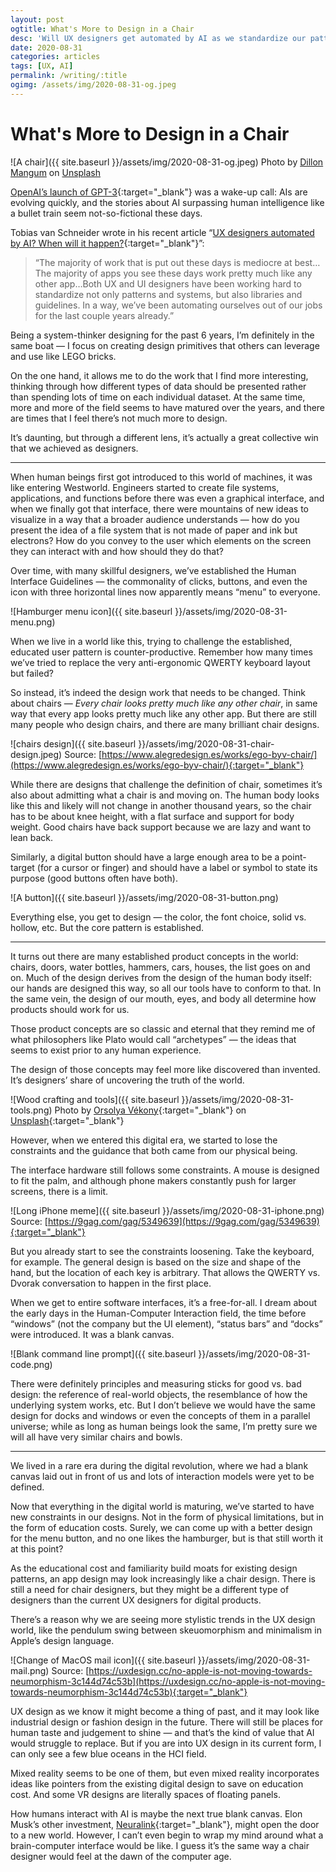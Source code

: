 ```yaml
---
layout: post
ogtitle: What's More to Design in a Chair
desc: 'Will UX designers get automated by AI as we standardize our patterns and systems? UX design as we know it might become a thing of past, and it may look like industrial design or fashion design in the future...'
date: 2020-08-31
categories: articles
tags: [UX, AI]
permalink: /writing/:title
ogimg: /assets/img/2020-08-31-og.jpeg
---
```


# What's More to Design in a&nbsp;Chair

![A chair]({{ site.baseurl }}/assets/img/2020-08-31-og.jpeg)
<span class="caption">Photo by <a href="https://unsplash.com/@dillon_mangum?utm_source=unsplash&amp;utm_medium=referral&amp;utm_content=creditCopyText" target="_blank">Dillon Mangum</a> on <a href="https://unsplash.com/@dillon_mangum?utm_source=unsplash&amp;utm_medium=referral&amp;utm_content=creditCopyText" target="_blank">Unsplash</a></span>

[OpenAI’s launch of GPT-3](https://openai.com/blog/openai-api/){:target="_blank"} was a wake-up call: AIs are evolving quickly, and the stories about AI surpassing human intelligence like a bullet train seem not-so-fictional these days.

Tobias van Schneider wrote in his recent article “[UX designers automated by AI? When will it happen?](https://vanschneider.com/ux-designers-automated-by-ai-when-will-it-happen){:target="_blank"}”:

> “The majority of work that is put out these days is mediocre at best…The majority of apps you see these days work pretty much like any other app…Both UX and UI designers have been working hard to standardize not only patterns and systems, but also libraries and guidelines. In a way, we’ve been automating ourselves out of our jobs for the last couple years already.”

Being a system-thinker designing for the past 6 years, I’m definitely in the same boat — I focus on creating design primitives that others can leverage and use like <span class="small-caps">LEGO</span> bricks.

On the one hand, it allows me to do the work that I find more interesting, thinking through how different types of data should be presented rather than spending lots of time on each individual dataset. At the same time, more and more of the field seems to have matured over the years, and there are times that I feel there’s not much more to design.

It’s daunting, but through a different lens, it’s actually a great collective win that we achieved as designers.

---

When human beings first got introduced to this world of machines, it was like entering Westworld. Engineers started to create file systems, applications, and functions before there was even a graphical interface, and when we finally got that interface, there were mountains of new ideas to visualize in a way that a broader audience understands — how do you present the idea of a file system that is not made of paper and ink but electrons? How do you convey to the user which elements on the screen they can interact with and how should they do that?

Over time, with many skillful designers, we’ve established the Human Interface Guidelines — the commonality of clicks, buttons, and even the icon with three horizontal lines now apparently means “menu” to everyone.

![Hamburger menu icon]({{ site.baseurl }}/assets/img/2020-08-31-menu.png)

When we live in a world like this, trying to challenge the established, educated user pattern is counter-productive. Remember how many times we’ve tried to replace the very anti-ergonomic <span class="small-caps">QWERTY</span> keyboard layout but failed?

So instead, it’s indeed the design work that needs to be changed. Think about chairs — *Every chair looks pretty much like any other chair*, in same way that every app looks pretty much like any other app. But there are still many people who design chairs, and there are many brilliant chair designs.

![chairs design]({{ site.baseurl }}/assets/img/2020-08-31-chair-design.jpeg)
<span class="caption">Source: [https://www.alegredesign.es/works/ego-byv-chair/](https://www.alegredesign.es/works/ego-byv-chair/){:target="_blank"}</span>

While there are designs that challenge the definition of chair, sometimes it’s also about admitting what a chair is and moving on. The human body looks like this and likely will not change in another thousand years, so the chair has to be about knee height, with a flat surface and support for body weight. Good chairs have back support because we are lazy and want to lean back.

Similarly, a digital button should have a large enough area to be a point-target (for a cursor or finger) and should have a label or symbol to state its purpose (good buttons often have both).

![A button]({{ site.baseurl }}/assets/img/2020-08-31-button.png)

Everything else, you get to design — the color, the font choice, solid vs. hollow, etc. But the core pattern is established.

---

It turns out there are many established product concepts in the world: chairs, doors, water bottles, hammers, cars, houses, the list goes on and on. Much of the design derives from the design of the human body itself: our hands are designed this way, so all our tools have to conform to that. In the same vein, the design of our mouth, eyes, and body all determine how products should work for us.

Those product concepts are so classic and eternal that they remind me of what philosophers like Plato would call “archetypes” — the ideas that seems to exist prior to any human experience.

The design of those concepts may feel more like discovered than invented. It’s designers’ share of uncovering the truth of the world.

![Wood crafting and tools]({{ site.baseurl }}/assets/img/2020-08-31-tools.png)
<span class="caption">Photo by [Orsolya Vékony](https://unsplash.com/@vekonyorsi?utm_source=unsplash&amp;utm_medium=referral&amp;utm_content=creditCopyText){:target="_blank"} on [Unsplash](https://unsplash.com?utm_source=unsplash&amp;utm_medium=referral&amp;utm_content=creditCopyText){:target="_blank"}</span>

However, when we entered this digital era, we started to lose the constraints and the guidance that both came from our physical being.

The interface hardware still follows some constraints. A mouse is designed to fit the palm, and although phone makers constantly push for larger screens, there is a limit.

![Long iPhone meme]({{ site.baseurl }}/assets/img/2020-08-31-iphone.png)
<span class="caption">Source: [https://9gag.com/gag/5349639](https://9gag.com/gag/5349639){:target="_blank"}</span>

But you already start to see the constraints loosening. Take the keyboard, for example. The general design is based on the size and shape of the hand, but the location of each key is arbitrary. That allows the <span class="small-caps">QWERTY</span> vs. Dvorak conversation to happen in the first place.

When we get to entire software interfaces, it’s a free-for-all. I dream about the early days in the Human-Computer Interaction field, the time before “windows” (not the company but the UI element), “status bars” and “docks” were introduced. It was a blank canvas.

![Blank command line prompt]({{ site.baseurl }}/assets/img/2020-08-31-code.png)

There were definitely principles and measuring sticks for good vs. bad design: the reference of real-world objects, the resemblance of how the underlying system works, etc. But I don’t believe we would have the same design for docks and windows or even the concepts of them in a parallel universe; while as long as human beings look the same, I’m pretty sure we will all have very similar chairs and bowls.

---

We lived in a rare era during the digital revolution, where we had a blank canvas laid out in front of us and lots of interaction models were yet to be defined.

Now that everything in the digital world is maturing, we’ve started to have new constraints in our designs. Not in the form of physical limitations, but in the form of education costs. Surely, we can come up with a better design for the menu button, and no one likes the hamburger, but is that still worth it at this point?

As the educational cost and familiarity build moats for existing design patterns, an app design may look increasingly like a chair design. There is still a need for chair designers, but they might be a different type of designers than the current UX designers for digital products.

There’s a reason why we are seeing more stylistic trends in the UX design world, like the pendulum swing between skeuomorphism and minimalism in Apple’s design language.

![Change of MacOS mail icon]({{ site.baseurl }}/assets/img/2020-08-31-mail.png)
<span class="caption">Source: [https://uxdesign.cc/no-apple-is-not-moving-towards-neumorphism-3c144d74c53b](https://uxdesign.cc/no-apple-is-not-moving-towards-neumorphism-3c144d74c53b){:target="_blank"}</span>

UX design as we know it might become a thing of past, and it may look like industrial design or fashion design in the future. There will still be places for human taste and judgement to shine — and that’s the kind of value that AI would struggle to replace. But if you are into UX design in its current form, I can only see a few blue oceans in the <span class="small-caps">HCI</span> field.

Mixed reality seems to be one of them, but even mixed reality incorporates ideas like pointers from the existing digital design to save on education cost. And some VR designs are literally spaces of floating panels.

How humans interact with AI is maybe the next true blank canvas. Elon Musk’s other investment, [Neuralink](https://www.neuralink.com/){:target="_blank"}, might open the door to a new world. However, I can’t even begin to wrap my mind around what a brain-computer interface would be like. I guess it’s the same way a chair designer would feel at the dawn of the computer age.
